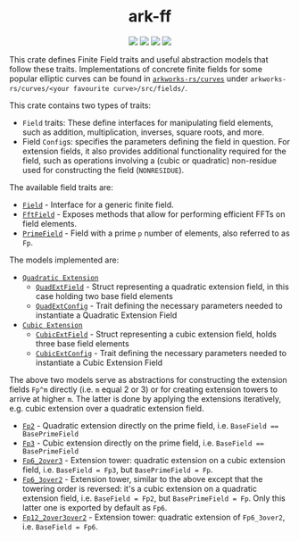 <h1 align="center">ark-ff</h1>
<p align="center">
    <img src="https://github.com/arkworks-rs/algebra/workflows/CI/badge.svg?branch=master">
    <a href="https://github.com/arkworks-rs/algebra/blob/master/LICENSE-APACHE"><img src="https://img.shields.io/badge/license-APACHE-blue.svg"></a>
    <a href="https://github.com/arkworks-rs/algebra/blob/master/LICENSE-MIT"><img src="https://img.shields.io/badge/license-MIT-blue.svg"></a>
    <a href="https://deps.rs/repo/github/arkworks-rs/algebra"><img src="https://deps.rs/repo/github/arkworks-rs/algebra/status.svg"></a>
</p>

This crate defines Finite Field traits and useful abstraction models that follow these traits.
Implementations of concrete finite fields for some popular elliptic curves can be found in [`arkworks-rs/curves`](https://github.com/arkworks-rs/curves/README.md) under `arkworks-rs/curves/<your favourite curve>/src/fields/`.

This crate contains two types of traits:

- `Field` traits: These define interfaces for manipulating field elements, such as addition, multiplication, inverses, square roots, and more.
- Field `Config`s: specifies the parameters defining the field in question. For extension fields, it also provides additional functionality required for the field, such as operations involving a (cubic or quadratic) non-residue used for constructing the field (`NONRESIDUE`).

The available field traits are:

- [`Field`](https://github.com/arkworks-rs/algebra/blob/master/ff/src/fields/mod.rs#L66) - Interface for a generic finite field.
- [`FftField`](https://github.com/arkworks-rs/algebra/blob/master/ff/src/fields/mod.rs#L419) - Exposes methods that allow for performing efficient FFTs on field elements.
- [`PrimeField`](https://github.com/arkworks-rs/algebra/blob/master/ff/src/fields/mod.rs#L523) - Field with a prime `p` number of elements, also referred to as `Fp`.

The models implemented are:

- [`Quadratic Extension`](https://github.com/arkworks-rs/algebra/blob/master/ff/src/fields/models/quadratic_extension.rs)
    - [`QuadExtField`](https://github.com/arkworks-rs/algebra/blob/master/ff/src/fields/models/quadratic_extension.rs#L140) - Struct representing a quadratic extension field, in this case holding two base field elements
    - [`QuadExtConfig`](https://github.com/arkworks-rs/algebra/blob/master/ff/src/fields/models/quadratic_extension.rs#L27) - Trait defining the necessary parameters needed to instantiate a Quadratic Extension Field
- [`Cubic Extension`](https://github.com/arkworks-rs/algebra/blob/master/ff/src/fields/models/cubic_extension.rs)
    - [`CubicExtField`](https://github.com/arkworks-rs/algebra/blob/master/ff/src/fields/models/cubic_extension.rs#L72) - Struct representing a cubic extension field, holds three base field elements
    - [`CubicExtConfig`](https://github.com/arkworks-rs/algebra/blob/master/ff/src/fields/models/cubic_extension.rs#L27) - Trait defining the necessary parameters needed to instantiate a Cubic Extension Field
  
The above two models serve as abstractions for constructing the extension fields `Fp^m` directly (i.e. `m` equal 2 or 3) or for creating extension towers to arrive at higher `m`. The latter is done by applying the extensions iteratively, e.g. cubic extension over a quadratic extension field.

- [`Fp2`](https://github.com/arkworks-rs/algebra/blob/master/ff/src/fields/models/fp2.rs#L103) - Quadratic extension directly on the prime field, i.e. `BaseField == BasePrimeField`
- [`Fp3`](https://github.com/arkworks-rs/algebra/blob/master/ff/src/fields/models/fp3.rs#L54) - Cubic extension directly on the prime field, i.e. `BaseField == BasePrimeField`
- [`Fp6_2over3`](https://github.com/arkworks-rs/algebra/blob/master/ff/src/fields/models/fp6_2over3.rs#L48) - Extension tower: quadratic extension on a cubic extension field, i.e. `BaseField = Fp3`, but `BasePrimeField = Fp`.
- [`Fp6_3over2`](https://github.com/arkworks-rs/algebra/blob/master/ff/src/fields/models/fp6_3over2.rs#L49) - Extension tower, similar to the above except that the towering order is reversed: it's a cubic extension on a quadratic extension field, i.e. `BaseField = Fp2`, but `BasePrimeField = Fp`. Only this latter one is exported by default as `Fp6`.
- [`Fp12_2over3over2`](https://github.com/arkworks-rs/algebra/blob/master/ff/src/fields/models/fp12_2over3over2.rs#L83) - Extension tower: quadratic extension of `Fp6_3over2`, i.e. `BaseField = Fp6`.
